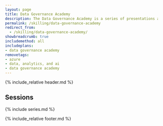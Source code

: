 ```yaml
---
layout: page
title: Data Governance Academy
description: The Data Governance Academy is a series of presentations and hands-on material for topics related to data governance, Microsoft Purview, security, and data estate management.
permalink: /skilling/data-governance-academy
redirect_from:
  - /skilling/data-governance-academy/
showbreadcrumb: true
includemethod: all
includeplans:
- data governance academy
removetags:
- azure
- data, analytics, and ai
- data governance academy
---
```


{% include_relative header.md %}

## Sessions

{% include series.md %}

{% include_relative footer.md %}